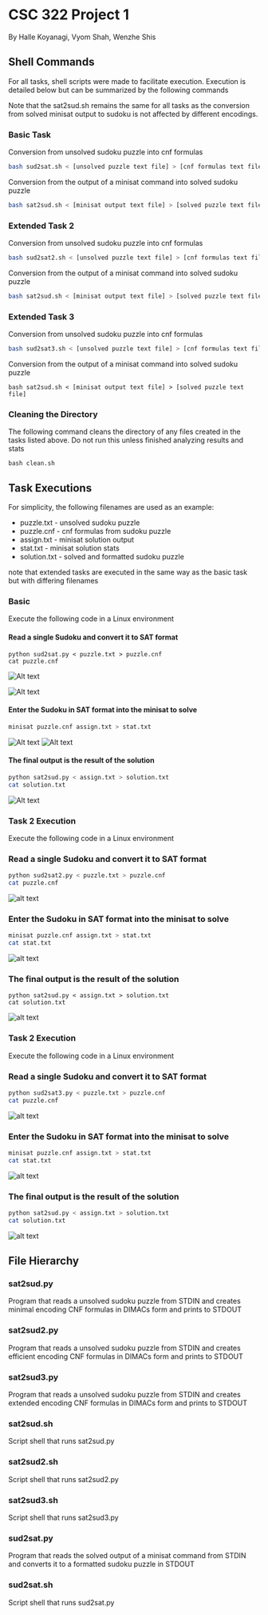# CSC 322 Project 1

By
Halle Koyanagi,
Vyom Shah,
Wenzhe Shis

## Shell Commands

For all tasks, shell scripts were made to facilitate execution. Execution is detailed below but can be summarized by the following commands

Note that the sat2sud.sh remains the same for all tasks as the conversion from solved minisat output to sudoku is not affected by different encodings.

### Basic Task

Conversion from unsolved sudoku puzzle into cnf formulas

~~~bash
bash sud2sat.sh < [unsolved puzzle text file] > [cnf formulas text file]
~~~

Conversion from the output of a minisat command into solved sudoku puzzle

~~~bash
bash sat2sud.sh < [minisat output text file] > [solved puzzle text file]
~~~

### Extended Task 2

Conversion from unsolved sudoku puzzle into cnf formulas

~~~bash
bash sud2sat2.sh < [unsolved puzzle text file] > [cnf formulas text file]
~~~

Conversion from the output of a minisat command into solved sudoku puzzle

~~~bash
bash sat2sud.sh < [minisat output text file] > [solved puzzle text file]
~~~

### Extended Task 3

Conversion from unsolved sudoku puzzle into cnf formulas

~~~bash
bash sud2sat3.sh < [unsolved puzzle text file] > [cnf formulas text file]
~~~

Conversion from the output of a minisat command into solved sudoku puzzle

~~~
bash sat2sud.sh < [minisat output text file] > [solved puzzle text file]
~~~

### Cleaning the Directory

The following command cleans the directory of any files created in the tasks listed above. Do not run this unless finished analyzing results and stats

~~~
bash clean.sh
~~~

## Task Executions

For simplicity, the following filenames are used as an example:

* puzzle.txt - unsolved sudoku puzzle
* puzzle.cnf - cnf formulas from sudoku puzzle
* assign.txt - minisat solution output
* stat.txt - minisat solution stats
* solution.txt - solved and formatted sudoku puzzle

note that extended tasks are executed in the same way as the basic task but with differing filenames

### Basic

Execute the following code in a Linux environment

#### Read a single Sudoku and convert it to SAT format

~~~
python sud2sat.py < puzzle.txt > puzzle.cnf
cat puzzle.cnf
~~~

![Alt text](image.png)

![Alt text](image-1.png)

#### Enter the Sudoku in SAT format into the minisat to solve

~~~bash
minisat puzzle.cnf assign.txt > stat.txt
~~~

![Alt text](image-2.png)
![Alt text](image-3.png)

#### The final output is the result of the solution

~~~bash
python sat2sud.py < assign.txt > solution.txt
cat solution.txt
~~~

![Alt text](image-4.png)

### Task 2 Execution

Execute the following code in a Linux environment

### Read a single Sudoku and convert it to SAT format

~~~bash
python sud2sat2.py < puzzle.txt > puzzle.cnf
cat puzzle.cnf
~~~

![alt text](image-11.png)

### Enter the Sudoku in SAT format into the minisat to solve

~~~bash
minisat puzzle.cnf assign.txt > stat.txt
cat stat.txt
~~~

![alt text](image-6.png)

### The final output is the result of the solution

~~~
python sat2sud.py < assign.txt > solution.txt
cat solution.txt
~~~

![alt text](image-7.png)

### Task 2 Execution

Execute the following code in a Linux environment

### Read a single Sudoku and convert it to SAT format

~~~bash
python sud2sat3.py < puzzle.txt > puzzle.cnf
cat puzzle.cnf
~~~

![alt text](image-8.png)

### Enter the Sudoku in SAT format into the minisat to solve

~~~Bash
minisat puzzle.cnf assign.txt > stat.txt
cat stat.txt
~~~

![alt text](image-9.png)

### The final output is the result of the solution

~~~bash
python sat2sud.py < assign.txt > solution.txt
cat solution.txt
~~~

![alt text](image-7.png)

## File Hierarchy

### sat2sud.py

Program that reads a unsolved sudoku puzzle from STDIN and creates minimal encoding CNF formulas in DIMACs form and prints to STDOUT

### sat2sud2.py

Program that reads a unsolved sudoku puzzle from STDIN and creates efficient encoding CNF formulas in DIMACs form and prints to STDOUT

### sat2sud3.py

Program that reads a unsolved sudoku puzzle from STDIN and creates extended encoding CNF formulas in DIMACs form and prints to STDOUT

### sat2sud.sh

Script shell that runs sat2sud.py

### sat2sud2.sh

Script shell that runs sat2sud2.py

### sat2sud3.sh

Script shell that runs sat2sud3.py

### sud2sat.py

Program that reads the solved output of a minisat command from STDIN and converts it to a formatted sudoku puzzle in STDOUT

### sud2sat.sh

Script shell that runs sud2sat.py

